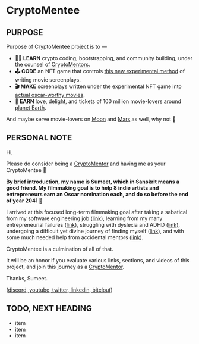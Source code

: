 # CryptoMentee


## PURPOSE

Purpose of CryptoMentee project is to —

- **👨‍🎓 LEARN** crypto coding, bootstrapping, and community building, under the counsel of [CryptoMentors](https://github.com/artsy-entrepreneurs/CryptoMentor-CryptoMentee/issues/1).
- **🕹 CODE** an NFT game that controls [this new experimental method](https://github.com/artsy-entrepreneurs/CryptoMentor-CryptoMentee/issues/1) of writing movie screenplays.
- **🎬 MAKE** screenplays written under the experimental NFT game into [actual oscar-worthy movies](https://github.com/artsy-entrepreneurs/CryptoMentor-CryptoMentee/issues/1).
- **💎 EARN** love, delight, and tickets of 100 million movie-lovers [around planet Earth](https://github.com/artsy-entrepreneurs/CryptoMentor-CryptoMentee/issues/1).

And maybe serve movie-lovers on [Moon](https://github.com/artsy-entrepreneurs/CryptoMentor-CryptoMentee/issues/1) and [Mars](https://github.com/artsy-entrepreneurs/CryptoMentor-CryptoMentee/issues/1) as well, why not 🚀


## PERSONAL NOTE

Hi, 

Please do consider being a [CryptoMentor](https://github.com/artsy-entrepreneurs/CryptoMentor-CryptoMentee/issues/1) and having me as your CryptoMentee 🙏

**By brief introduction, my name is Sumeet, which in Sanskrit means a good friend. My filmmaking goal is to help 8 indie artists and entrepreneurs earn an Oscar nomination each, and do so before the end of year 2041 🎯**

I arrived at this focused long-term filmmaking goal after taking a sabatical from my software engineering job ([link](https://github.com/artsy-entrepreneurs/CryptoMentor-CryptoMentee/issues/1)), learning from my many entrepreneurial failures ([link](https://github.com/artsy-entrepreneurs/CryptoMentor-CryptoMentee/issues/1)), struggling with dyslexia and ADHD ([link](https://github.com/artsy-entrepreneurs/CryptoMentor-CryptoMentee/issues/1)), undergoing a difficult yet divine journey of finding myself ([link](https://github.com/artsy-entrepreneurs/CryptoMentor-CryptoMentee/issues/1)), and with some much needed help from accidental mentors ([link](https://github.com/artsy-entrepreneurs/CryptoMentor-CryptoMentee/issues/1)).

CryptoMentee is a culmination of all of that. 

It will be an honor if you evaluate various links, sections, and videos of this project, and join this journey as a [CryptoMentor](https://github.com/artsy-entrepreneurs/CryptoMentor-CryptoMentee/issues/1).

Thanks, Sumeet. 

([discord, youtube, twitter, linkedin, bitclout](https://github.com/artsy-entrepreneurs/CryptoMentor-CryptoMentee/issues/1))


## TODO, NEXT HEADING

- item
- item
- item




